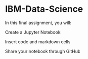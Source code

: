 # IBM-Data-Science
In this final assignment, you will:

Create a Jupyter Notebook

Insert code and markdown cells

Share your notebook through GitHub
